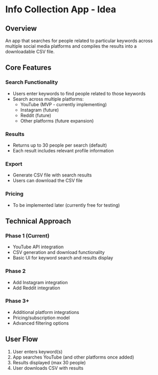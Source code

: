 # Info Collection App - Idea

## Overview
An app that searches for people related to particular keywords across multiple social media platforms and compiles the results into a downloadable CSV file.

## Core Features

### Search Functionality
- Users enter keywords to find people related to those keywords
- Search across multiple platforms:
  - YouTube (MVP - currently implementing)
  - Instagram (future)
  - Reddit (future)
  - Other platforms (future expansion)

### Results
- Returns up to 30 people per search (default)
- Each result includes relevant profile information

### Export
- Generate CSV file with search results
- Users can download the CSV file

### Pricing
- To be implemented later (currently free for testing)

## Technical Approach

### Phase 1 (Current)
- YouTube API integration
- CSV generation and download functionality
- Basic UI for keyword search and results display

### Phase 2
- Add Instagram integration
- Add Reddit integration

### Phase 3+
- Additional platform integrations
- Pricing/subscription model
- Advanced filtering options

## User Flow
1. User enters keyword(s)
2. App searches YouTube (and other platforms once added)
3. Results displayed (max 30 people)
4. User downloads CSV with results
